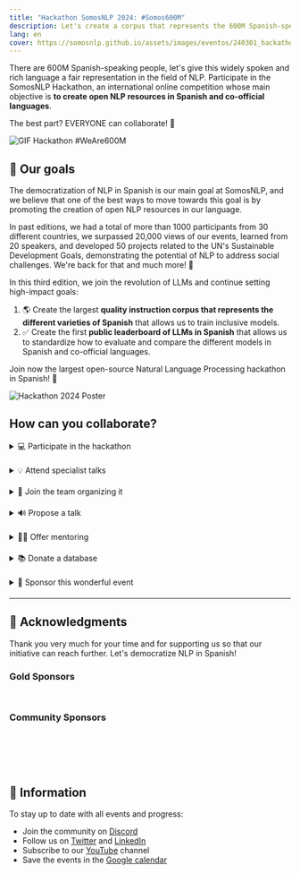 ```yaml
---
title: "Hackathon SomosNLP 2024: #Somos600M"
description: Let's create a corpus that represents the 600M Spanish-speaking people and standardize how to evaluate our LLMs.
lang: en
cover: https://somosnlp.github.io/assets/images/eventos/240301_hackathon.jpg
---
```


There are 600M Spanish-speaking people, let's give this widely spoken and rich language a fair representation in the field of NLP. Participate in the SomosNLP Hackathon, an international online competition whose main objective is **to create open NLP resources in Spanish and co-official languages**.

The best part? EVERYONE can collaborate! 🎉

![GIF Hackathon #WeAre600M](https://somosnlp.github.io/assets/images/eventos/240301_hackathon.gif)

## 🚀 Our goals

The democratization of NLP in Spanish is our main goal at SomosNLP, and we believe that one of the best ways to move towards this goal is by promoting the creation of open NLP resources in our language.

In past editions, we had a total of more than 1000 participants from 30 different countries, we surpassed 20,000 views of our events, learned from 20 speakers, and developed 50 projects related to the UN's Sustainable Development Goals, demonstrating the potential of NLP to address social challenges. We're back for that and much more! 💪

In this third edition, we join the revolution of LLMs and continue setting high-impact goals:
1. 🌎 Create the largest **quality instruction corpus that represents the different varieties of Spanish** that allows us to train inclusive models.
2. ✅ Create the first **public leaderboard of LLMs in Spanish** that allows us to standardize how to evaluate and compare the different models in Spanish and co-official languages.

Join now the largest open-source Natural Language Processing hackathon in Spanish! 🚀

![Hackathon 2024 Poster](https://somosnlp.github.io/assets/images/eventos/240301_hackathon.jpg)

<!--
## 🚀 How you can collaborate

- [💻 Participate in the hackathon and/or attend specialist talks](https://hackathonsomosnlp2024.eventbrite.com/?aff=w)
- [🤗 Join the team organizing it](https://forms.gle/radg18NMLRZMPu38A)
- [🙌 Sponsor this wonderful event](https://somosnlp.org/hackathon/sponsorships)
- [🔊 Propose a talk](https://somosnlp.org/hackathon/talks)
- [🧑‍🏫 Offer mentoring](https://forms.gle/7UmsVDnFmNo1pCrf9)
- [📚 Donate a database](https://somosnlp.org/donateyourcorpus)
 -->

## How can you collaborate?

<details  style="margin-bottom: 20px;">
<summary>💻 Participate in the hackathon</summary>

By joining this hackathon, you will have the opportunity to collaborate in creating quality and inclusive LLMs in your language. Apply your knowledge to overcome the challenges of each stage of your LLM's development: corpus creation, training, and evaluation.

**Each participating team (1-5 people) will generate an instruction corpus, train their LLM, and create a demo to share their great work with the community.**

At SomosNLP, we want to encourage you to participate regardless of your current knowledge. We will organize practical workshops and mentoring sessions so that both research institute groups and undergraduate student groups can participate, all projects add up!

<center><a href="https://hackathonsomosnlp2024.eventbrite.com/?aff=w" target="_blank" style="background-color:#FACC15; color:white; padding:10px 20px; text-decoration:none; border-radius:5px;">💻 Register now ("Hackathon + Talleres")</a></center>
</details>

<details  style="margin-bottom: 20px;">
<summary>💡 Attend specialist talks</summary>

At SomosNLP, we believe that training is also a way to collaborate with the future of NLP in Spanish. During the Tuesdays of March, various keynotes will be given by professionals in the world of Natural Language Processing. These events are free and open to everyone.

And until March arrives? [The recordings of previous talks are available!](https://www.youtube.com/playlist?list=PLTA-KAy8nxaCDc0IJpLac-3csiAepV546) on our YouTube channel. This is a great opportunity to learn from experts and get inspired for your own projects.

<center><a href="https://hackathonsomosnlp2024.eventbrite.com/?aff=w" target="_blank" style="background-color:#FACC15; color:white; padding:10px 20px; text-decoration:none; border-radius:5px;">💻 Register now</a></center>
</details>

<details  style="margin-bottom: 20px;">
<summary>🤗 Join the team organizing it</summary>

Being part of the organizing team is a unique experience that allows you to contribute directly to the success of the hackathon. You will work closely with experts in the field, learn about the latest trends in NLP, and help create an inclusive and diverse community.

If you are interested in joining the organizing team, please fill out the form below, and we will contact you with more information.

<center><a href="https://forms.gle/radg18NMLRZMPu38A" target="_blank" style="background-color:#FACC15; color:white; padding:10px 20px; text-decoration:none; border-radius:5px;">🤗 Join now</a></center>
</details>

<details  style="margin-bottom: 20px;">
<summary>🔊 Propose a talk</summary>

Do you have expertise in NLP or a related field? Share your knowledge with the community by proposing a talk for the hackathon. This is a great way to contribute to the education of participants and the growth of NLP in Spanish.

Please fill out the form with your proposal, and we will get back to you with more details.

<center><a href="https://somosnlp.org/en/hackathon/ponencias" target="_blank" style="background-color:#FACC15; color:white; padding:10px 20px; text-decoration:none; border-radius:5px;">🔊 Propose now</a></center>
</details>

<details  style="margin-bottom: 20px;">
<summary>🧑‍🏫 Offer mentoring</summary>

Mentors play a crucial role in guiding teams through the hackathon process, from ideation to implementation. If you have experience in NLP and want to help teams succeed, consider becoming a mentor.

Your guidance can make a significant difference in the outcome of projects and the learning experience of participants.

<center><a href="https://forms.gle/7UmsVDnFmNo1pCrf9" target="_blank" style="background-color:#FACC15; color:white; padding:10px 20px; text-decoration:none; border-radius:5px;">🧑‍🏫 Apply now</a></center>
</details>

<details  style="margin-bottom: 20px;">
<summary>📚 Donate a database</summary>

Databases are the foundation of NLP projects. By donating a database, you contribute valuable resources that can help teams develop innovative solutions. If you have a database that could be useful for the hackathon, please consider donating it.

Your contribution will be acknowledged, and you will be helping to advance NLP in Spanish.

<center><a href="mailto:info@somosnlp.org" target="_blank" style="background-color:#FACC15; color:white; margin:20px 20px; padding:10px 20px; text-decoration:none; border-radius:5px;">📝 Contact us!</a></center>

</details>

<details  style="margin-bottom: 20px;">
<summary>🙌 Sponsor this wonderful event</summary>

Your support as a sponsor will help us make the hackathon a success and contribute to the development of NLP in Spanish. Sponsors have the opportunity to gain visibility in the NLP community, connect with talented individuals, and demonstrate their commitment to advancing technology in Spanish-speaking countries.

For more information on sponsorship opportunities, please visit our website or contact us directly.

<center><a href="https://somosnlp.org/en/hackathon/patrocinios" target="_blank" style="background-color:#FACC15; color:white; padding:10px 20px; text-decoration:none; border-radius:5px;">🙌 Sponsor now</a></center>
</details>

---

## 👏 Acknowledgments

Thank you very much for your time and for supporting us so that our initiative can reach further. Let's democratize NLP in Spanish!

### Gold Sponsors

<div style="display: grid; grid-template-columns: repeat(3, 1fr); gap: 10px 50px; justify-items: center; align-items: center;">
<SponsorInfo sponsor="Argilla" url="http://somosnlp.org/patrocinios/argilla"
logo="https://somosnlp.github.io/assets/images/patrocinios/Argilla.svg"
logo_dark="https://somosnlp.github.io/assets/images/patrocinios/Argilla.svg" />

<SponsorInfo sponsor="Hugging Face" url="http://somosnlp.org/patrocinios/huggingface"
logo="https://somosnlp.github.io/assets/images/patrocinios/HuggingFace.svg"
logo_dark="https://somosnlp.github.io/assets/images/patrocinios/HuggingFace.svg" />

<SponsorInfo sponsor="Instituto de Ingeniería del Conocimiento" url="http://somosnlp.org/patrocinios/iic"
logo="https://somosnlp.github.io/assets/images/patrocinios/iic.bmp"
logo_dark="https://somosnlp.github.io/assets/images/patrocinios/iic_dark.bmp" />

<SponsorInfo sponsor="Calamo&Cran" url="https://www.calamoycran.com/"
logo="https://somosnlp.github.io/assets/images/patrocinios/Calamo&Cran.png"
logo_dark="https://somosnlp.github.io/assets/images/patrocinios/Calamo&Cran_dark.png" />

<SponsorInfo sponsor="LenguajeNatural.AI" url="https://lenguajenatural.ai"
logo="https://somosnlp.github.io/assets/images/patrocinios/LenguajeNaturalAI.jpeg"
logo_dark="https://somosnlp.github.io/assets/images/patrocinios/LenguajeNaturalAI.jpeg" />

<SponsorInfo sponsor="Impulse Data & AI Conference" url="https://latam-ai.com/"
logo="https://somosnlp.github.io/assets/images/patrocinios/ImpulseAI.png"
logo_dark="https://somosnlp.github.io/assets/images/patrocinios/ImpulseAI_dark.png" />

<SponsorInfo sponsor="Universidad de Puerto Rico" url="https://upr.edu"
logo="https://somosnlp.github.io/assets/images/patrocinios/UPR.png"
logo_dark="https://somosnlp.github.io/assets/images/patrocinios/UPR.png" />

<SponsorInfo sponsor="Yamato" url="https://yamato.digital"
logo="https://somosnlp.github.io/assets/images/patrocinios/YAMATO.png"
logo_dark="https://somosnlp.github.io/assets/images/patrocinios/YAMATO_dark.png" />

</div>

### Community Sponsors

<div style="display: grid; grid-template-columns: repeat(5, 1fr); gap: 10px 50px; justify-items: center; align-items: center;">

<SponsorInfo sponsor="AlexFocus" url="https://www.youtube.com/watch?v=UboQG4M3Sx0&list=PLTA-KAy8nxaASMwEUWkkTfMaDxWBxn-8J"
logo="https://somosnlp.github.io/assets/images/patrocinios/AlexFocus.jpeg"
logo_dark="https://somosnlp.github.io/assets/images/patrocinios/AlexFocus.jpeg" />

<SponsorInfo sponsor="Mujeres Tech" url="http://somosnlp.org/patrocinios/mujeres-tech"
logo="https://somosnlp.github.io/assets/images/patrocinios/MujeresTech.png"
logo_dark="https://somosnlp.github.io/assets/images/patrocinios/MujeresTech.png" />

<SponsorInfo sponsor="Proyecto ILENIA" url="https://proyectoilenia.es"
logo="https://somosnlp.github.io/assets/images/patrocinios/ILENIA.png"
logo_dark="https://somosnlp.github.io/assets/images/patrocinios/ILENIA_dark.png" />

<SponsorInfo sponsor="Sociedad Española para el Procesamiento del Lenguaje Natural" url="https://www.sepln.org"
logo="https://somosnlp.github.io/assets/images/patrocinios/SEPLN.png"
logo_dark="https://somosnlp.github.io/assets/images/patrocinios/SEPLN.png" />

<SponsorInfo sponsor="DiverTLes" url="http://somosnlp.org/patrocinios/divertles"
logo="https://somosnlp.github.io/assets/images/patrocinios/DiverTLes.png"
logo_dark="https://somosnlp.github.io/assets/images/patrocinios/DiverTLes_dark.png" />

<SponsorInfo sponsor="Saturdays AI" url="http://somosnlp.org/patrocinios/saturdays-ai"
logo="https://somosnlp.github.io/assets/images/patrocinios/SaturdaysAI.png"
logo_dark="https://somosnlp.github.io/assets/images/patrocinios/SaturdaysAI.png" />

<SponsorInfo sponsor="Women Tech Global Conference" url="http://somosnlp.org/comunidad"
logo="https://somosnlp.github.io/assets/images/patrocinios/WomenTechNetwork.png"
logo_dark="https://somosnlp.github.io/assets/images/patrocinios/WomenTechNetwork.png" />

<SponsorInfo sponsor="Spain AI" url="http://somosnlp.org/patrocinios/spain-ai"
logo="https://somosnlp.github.io/assets/images/patrocinios/SpainAI.png"
logo_dark="https://somosnlp.github.io/assets/images/patrocinios/SpainAI_dark.png" />

<SponsorInfo sponsor="Big Onion" url="http://somosnlp.org/patrocinios/big-onion"
logo="https://somosnlp.github.io/assets/images/patrocinios/BigOnion.jpg"
logo_dark="https://somosnlp.github.io/assets/images/patrocinios/BigOnion.jpg" />

<SponsorInfo sponsor="Universidad Nacional de Loja" url="https://unl.edu.ec"
logo="https://somosnlp.github.io/assets/images/patrocinios/UNL_square.png"
logo_dark="https://somosnlp.github.io/assets/images/patrocinios/UNL_square.png" />

</div>

## 🤗 Information

To stay up to date with all events and progress:
- Join the community on [Discord](https://discord.com/invite/my8w7JUxZR)
- Follow us on [Twitter](https://twitter.com/somosnlp_) and [LinkedIn](https://www.linkedin.com/company/somosnlp)
- Subscribe to our [YouTube](https://www.youtube.com/c/somosnlp?sub_confirmation=1) channel
- Save the events in the [Google calendar](https://calendar.google.com/calendar/u/0?cid=ZWM3MGZhODIzNmYyNzBlMTYwYzFiMjdhNDgzZWMyMjA1ZjQwYzUyN2E5N2MwZTJhZmY0OTcwZDZmZjBkYzQyMEBncm91cC5jYWxlbmRhci5nb29nbGUuY29t)
